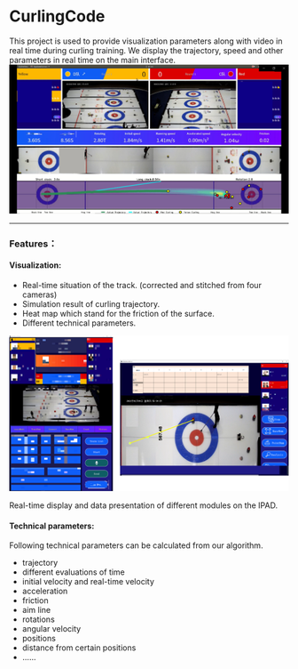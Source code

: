 # CurlingCode
This project is used to provide visualization parameters along with video in real time during curling training. We display the trajectory, speed and other parameters in real time on the main interface.
![](images/vis.png)
<!-- <img src="https://github.com/sunwenzhang1996/CurlingCode/blob/main/images/vis.png" width="100px"> -->
-------------
### Features：
#### Visualization:
- Real-time situation of the track. (corrected and stitched from four cameras)
- Simulation result of curling trajectory.
- Heat map which stand for the friction of the surface.
- Different technical parameters.

![](images/ipad-vis.png)

Real-time display and data presentation of different modules on the IPAD.
#### Technical parameters:

Following technical parameters can be calculated from our algorithm. 
- trajectory
- different evaluations of time
- initial velocity and real-time velocity
- acceleration
- friction
- aim line
- rotations
- angular velocity
- positions
- distance from certain positions
- ......



